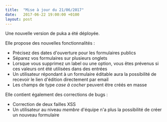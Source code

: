 ```yaml
---
title:  "Mise à jour du 21/06/2017"
date:   2017-06-22 19:00:00 +0100
layout: post
---
```


Une nouvelle version de puka a été déployée.

Elle propose des nouvelles fonctionnalités :

 * Précisez des dates d'ouverture pour les formulaires publics
 * Séparez vos formulaires sur plusieurs onglets
 * Lorsque vous supprimez un label ou une option, vous êtes prévenus si ces valeurs ont été utilisées dans des entrées
 * Un utilisateur répondant à un formulaire éditable aura la possibilité de recevoir le lien d'édition directement par email
 * Les champs de type *case à cocher* peuvent être créés en masse

Elle contient également des corrections de bugs :

 * Correction de deux failles XSS
 * Un utilisateur au niveau *membre* d'équipe n'a plus la possibilité de créer un nouveau formulaire
